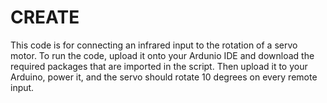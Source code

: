# CREATE
This code is for connecting an infrared input to the rotation of a servo motor. 
To run the code, upload it onto your Ardunio IDE and download the required packages
that are imported in the script. Then upload it to your Arduino, power it, and the servo
should rotate 10 degrees on every remote input.
